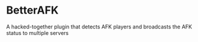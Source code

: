 # BetterAFK
A hacked-together plugin that detects AFK players and broadcasts the AFK status to multiple servers
